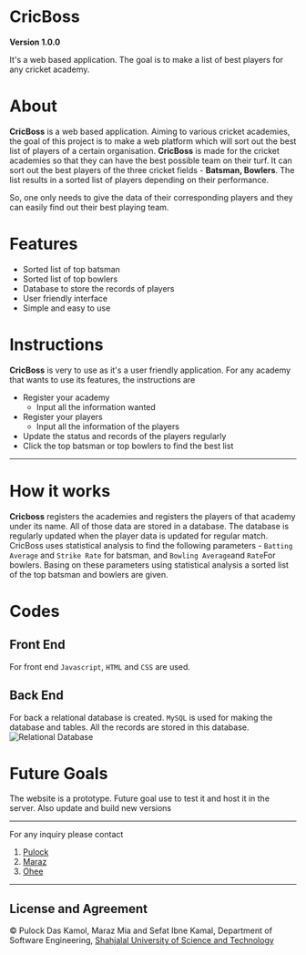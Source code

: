 # CricBoss
**Version 1.0.0**

It's a web based application. The goal is to make a list of best players for any cricket academy.

# About
**CricBoss** is a web based application. Aiming to various cricket academies, the goal of this project is to make a web platform which will sort out the best list of players of a certain organisation. **CricBoss** is made for the cricket academies so that they can have the best possible team on their turf.
It can sort out the best players of the three cricket fields - **Batsman, Bowlers**. The list results in a sorted list of players depending on their performance.

So, one only needs to give the data of their corresponding players and they can easily find out their best playing team.

# Features
- Sorted list of top batsman
- Sorted list of top bowlers
- Database to store the records of players
- User friendly interface
- Simple and easy to use

# Instructions
**CricBoss** is very to use as it's a user friendly application. For any academy that wants to use its features, the instructions are
- Register your academy
  - Input all the information wanted
- Register your players
  - Input all the information of the players
- Update the status and records of the players regularly
- Click the top batsman or top bowlers to find the best list
---

# How it works
**Cricboss** registers the academies and registers the players of that academy under its name. All of those data are stored in a database. The database is regularly updated when the player data is updated for regular match. CricBoss uses statistical analysis to find the following parameters - `Batting Average` and `Strike Rate` for batsman, and `Bowling Average`and `Rate`For bowlers. Basing on these parameters using statistical analysis a sorted list of the top batsman and bowlers are given.

# Codes
## Front End
For front end `Javascript`, `HTML` and `CSS` are used.
## Back End
For back a relational database is created. `MySQL` is used for making the database and tables. All the records are stored in this database.
![Relational Database](https://github.com/PulockDas/Player-Selection/blob/main/Screenshot%20(9).png)

# Future Goals
The website is a prototype. Future goal use to test it and host it in the server. Also update and build new versions

---
For any inquiry please contact
1. [Pulock](pulockkamol50@gmail.com)
1. [Maraz](maraj262000@gmail.com)
1. [Ohee](sfiohee@gmail.com)
---

## License and Agreement
© Pulock Das Kamol, Maraz Mia and Sefat Ibne Kamal, Department of Software Engineering, [Shahjalal University of Science and Technology](https://www.sust.edu/)
